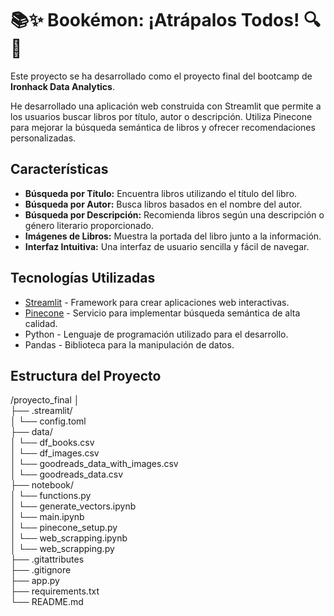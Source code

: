# 📚✨ Bookémon: ¡Atrápalos Todos! 🔍🐉
Este proyecto se ha desarrollado como el proyecto final del bootcamp de **Ironhack Data Analytics**.

He desarrollado una aplicación web construida con Streamlit que permite a los usuarios buscar libros por título, autor o descripción. Utiliza Pinecone para mejorar la búsqueda semántica de libros y ofrecer recomendaciones personalizadas. 

## Características

- **Búsqueda por Título:** Encuentra libros utilizando el título del libro.
- **Búsqueda por Autor:** Busca libros basados en el nombre del autor.
- **Búsqueda por Descripción:** Recomienda libros según una descripción o género literario proporcionado.
- **Imágenes de Libros:** Muestra la portada del libro junto a la información.
- **Interfaz Intuitiva:** Una interfaz de usuario sencilla y fácil de navegar.

## Tecnologías Utilizadas

- [Streamlit](https://streamlit.io/) - Framework para crear aplicaciones web interactivas.
- [Pinecone](https://www.pinecone.io/) - Servicio para implementar búsqueda semántica de alta calidad.
- Python - Lenguaje de programación utilizado para el desarrollo.
- Pandas - Biblioteca para la manipulación de datos.

## Estructura del Proyecto

/proyecto_final │                                                       
├── .streamlit/                                                                                              
│   └── config.toml                                                                                   
├── data/                                                                                            
│   └── df_books.csv                                                                                                          
│   └── df_images.csv                                                                                           
│   └── goodreads_data_with_images.csv                                                                                       
│   └── goodreads_data.csv                                                   
├── notebook/                                                                                                                            
│   └── functions.py                                                                            
│   └── generate_vectors.ipynb                                                                                                                                               
│   └── main.ipynb                                                                                   
│   └── pinecone_setup.py                                                                                                                               
│   └── web_scrapping.ipynb                                                                                                    
│   └── web_scrapping.py                                                                                                 
├── .gitattributes                                                                                                                                                                      
├── .gitignore                                                                                                                                                                           
├── app.py                                                                                                         
├── requirements.txt                                                                                                      
└── README.md                                                                                            

